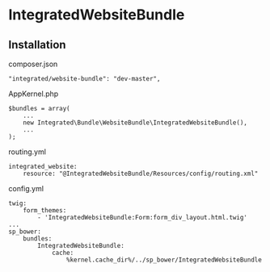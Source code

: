 # IntegratedWebsiteBundle

## Installation

composer.json

    "integrated/website-bundle": "dev-master",

AppKernel.php

    $bundles = array(
        ...
        new Integrated\Bundle\WebsiteBundle\IntegratedWebsiteBundle(),
        ...
    );

routing.yml

    integrated_website:
        resource: "@IntegratedWebsiteBundle/Resources/config/routing.xml"
        
config.yml
    
    twig:
        form_themes:
            - 'IntegratedWebsiteBundle:Form:form_div_layout.html.twig'
    ...   
    sp_bower:
        bundles:
            IntegratedWebsiteBundle:
                cache:
                    %kernel.cache_dir%/../sp_bower/IntegratedWebsiteBundle

